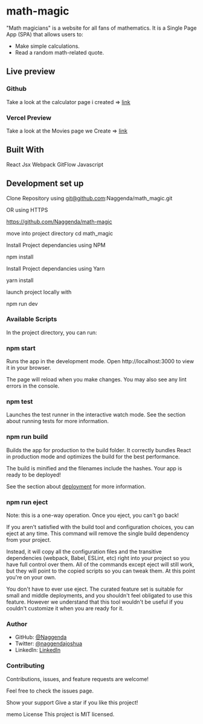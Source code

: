 # math-magic
"Math magicians" is a website for all fans of mathematics. It is a Single Page App (SPA) that allows users to:
* Make simple calculations.
* Read a random math-related quote.
## Live preview
### Github
Take a look at the calculator page i created => [link](https://github.com/Naggenda/math-magic)

### Vercel Preview
Take a look at the Movies page we Create => [link](https://my-calculator-three.vercel.app/)

## Built With
React
Jsx
Webpack
GitFlow
Javascript
## Development set up
Clone Repository using git@github.com:Naggenda/math_magic.git

OR using HTTPS

https://github.com/Naggenda/math-magic

move into project directory cd math_magic

Install Project dependancies using NPM

npm install

Install Project dependancies using Yarn

yarn install

launch project locally with

npm run dev

### Available Scripts
In the project directory, you can run:

### npm start
Runs the app in the development mode.
Open http://localhost:3000 to view it in your browser.

The page will reload when you make changes.
You may also see any lint errors in the console.

### npm test
Launches the test runner in the interactive watch mode.
See the section about running tests for more information.

### npm run build
Builds the app for production to the build folder.
It correctly bundles React in production mode and optimizes the build for the best performance.

The build is minified and the filenames include the hashes.
Your app is ready to be deployed!

See the section about [deployment](https://create-react-app.dev/docs/deployment/) for more information.

### npm run eject
Note: this is a one-way operation. Once you eject, you can't go back!

If you aren't satisfied with the build tool and configuration choices, you can eject at any time. This command will remove the single build dependency from your project.

Instead, it will copy all the configuration files and the transitive dependencies (webpack, Babel, ESLint, etc) right into your project so you have full control over them. All of the commands except eject will still work, but they will point to the copied scripts so you can tweak them. At this point you're on your own.

You don't have to ever use eject. The curated feature set is suitable for small and middle deployments, and you shouldn't feel obligated to use this feature. However we understand that this tool wouldn't be useful if you couldn't customize it when you are ready for it.

### Author
* GitHub: [@Naggenda](https://github.com/Naggenda)
* Twitter: [@naggendajoshua](https://twitter.com/home)
* LinkedIn: [LinkedIn](https://www.linkedin.com/in/joshua-naggenda-083075207/?trk=public_profile_browsemap_profile-result-card_result-card_full-click&originalSubdomain=ug)
### Contributing
 Contributions, issues, and feature requests are welcome!

Feel free to check the issues page.

Show your support
Give a star if you like this project!

memo License
This project is MIT licensed.
